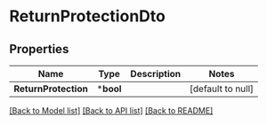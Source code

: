 # ReturnProtectionDto

## Properties
Name | Type | Description | Notes
------------ | ------------- | ------------- | -------------
**ReturnProtection** | ***bool** |  | [default to null]

[[Back to Model list]](../README.md#documentation-for-models) [[Back to API list]](../README.md#documentation-for-api-endpoints) [[Back to README]](../README.md)


